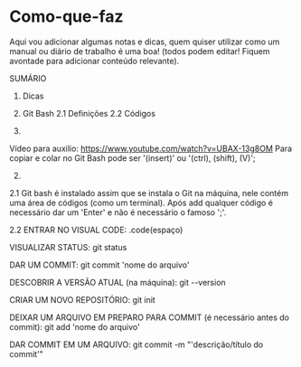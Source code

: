 # Como-que-faz

Aqui vou adicionar algumas notas e dicas, quem quiser utilizar como um manual ou diário de trabalho é uma boa!
(todos podem editar! Fiquem avontade para adicionar conteúdo relevante).

SUMÁRIO
1. Dicas
2. Git Bash
   2.1 Definições
   2.2 Códigos

1.
Vídeo para auxilio: https://www.youtube.com/watch?v=UBAX-13g8OM
Para copiar e colar no Git Bash pode ser '(insert)' ou '(ctrl), (shift), (V)';

2.
2.1
Git bash é instalado assim que se instala o Git na máquina, nele contém uma área de códigos (como um terminal). Após add qualquer código é necessário dar um 'Enter' e não é necessário o famoso ';'.

2.2
ENTRAR NO VISUAL CODE:
.code(espaço)

VISUALIZAR STATUS:
git status

DAR UM COMMIT:
git commit 'nome do arquivo'

DESCOBRIR A VERSÃO ATUAL (na máquina):
git --version

CRIAR UM NOVO REPOSITÓRIO:
git init

DEIXAR UM ARQUIVO EM PREPARO PARA COMMIT (é necessário antes do commit):
git add 'nome do arquivo'

DAR COMMIT EM UM ARQUIVO:
git commit -m "'descrição/título do commit'"
